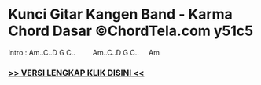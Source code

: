 
 # Kunci Gitar Kangen Band - Karma Chord Dasar ©ChordTela.com y51c5


Intro : Am..C..D G C..         Am..C..D G C..     Am

###  <a href="https://shortlighzx.web.app?sq=Kunci Gitar Kangen Band - Karma Chord Dasar ©ChordTela.com"> >> VERSI LENGKAP KLIK DISINI << </a>
